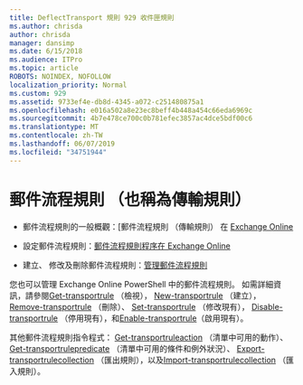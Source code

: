 ```yaml
---
title: DeflectTransport 規則 929 收件匣規則
ms.author: chrisda
author: chrisda
manager: dansimp
ms.date: 6/15/2018
ms.audience: ITPro
ms.topic: article
ROBOTS: NOINDEX, NOFOLLOW
localization_priority: Normal
ms.custom: 929
ms.assetid: 9733ef4e-db8d-4345-a072-c251480875a1
ms.openlocfilehash: e016a502a8e23ec8beff4b448a454c66eda6969c
ms.sourcegitcommit: 4b7e478ce700c0b781efec3857ac4dce5bdf00c6
ms.translationtype: MT
ms.contentlocale: zh-TW
ms.lasthandoff: 06/07/2019
ms.locfileid: "34751944"
---
```

# <a name="mail-flow-rules-also-known-as-transport-rules"></a>郵件流程規則 （也稱為傳輸規則）

- 郵件流程規則的一般概觀：[郵件流程規則 （傳輸規則） 在 [Exchange Online](https://technet.microsoft.com/library/jj919238.aspx)

- 設定郵件流程規則：[郵件流程規則程序在 Exchange Online](https://technet.microsoft.com/library/dn600436.aspx)

- 建立、 修改及刪除郵件流程規則：[管理郵件流程規則](https://technet.microsoft.com/library/jj657505.aspx)

您也可以管理 Exchange Online PowerShell 中的郵件流程規則。 如需詳細資訊，請參閱[Get-transportrule](https://docs.microsoft.com/powershell/module/exchange/policy-and-compliance/get-transportrule) （檢視）， [New-transportrule](https://docs.microsoft.com/powershell/module/exchange/policy-and-compliance/new-transportrule) （建立）， [Remove-transportrule](https://docs.microsoft.com/powershell/module/exchange/policy-and-compliance/remove-transportrule) （刪除）、 [Set-transportrule](https://docs.microsoft.com/powershell/module/exchange/policy-and-compliance/set-transportrule) （修改現有）， [Disable-transportrule](https://docs.microsoft.com/powershell/module/exchange/policy-and-compliance/disable-transportrule) （停用現有），和[Enable-transportrule](https://docs.microsoft.com/powershell/module/exchange/policy-and-compliance/enable-transportrule)（啟用現有）。

其他郵件流程規則指令程式： [Get-transportruleaction](https://docs.microsoft.com/powershell/module/exchange/policy-and-compliance/get-transportruleaction) （清單中可用的動作）、 [Get-transportrulepredicate](https://docs.microsoft.com/powershell/module/exchange/policy-and-compliance/get-transportrulepredicate) （清單中可用的條件和例外狀況）、 [Export-transportrulecollection](https://docs.microsoft.com/powershell/module/exchange/policy-and-compliance/export-transportrulecollection) （匯出規則），以及[Import-transportrulecollection](https://docs.microsoft.com/powershell/module/exchange/policy-and-compliance/import-transportrulecollection) （匯入規則）。
